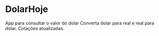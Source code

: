 # DolarHoje
App para consultar o valor do dolar
Converta dolar para real e real para dolar. Cotações atualizadas.
